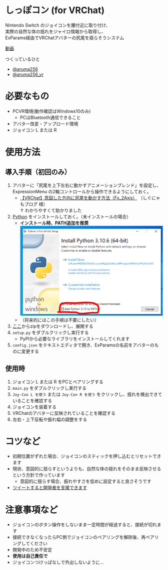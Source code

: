 # しっぽコン (for VRChat)

Nintendo Switch のジョイコンを腰付近に取り付け、  
実際の自然な体の揺れをジャイロ情報から取得し、  
ExParams経由でVRChatアバターの尻尾を揺らそうシステム

[動画](https://twitter.com/aruma256_vr/status/1563802540197625857)

つくっているひと
* [@aruma256](https://twitter.com/aruma256)
* [@aruma256_vr](https://twitter.com/aruma256_vr)

# 必要なもの

* PCVR環境(動作確認はWindows10のみ)
    * PCはBluetooth通信できること
* アバター改変・アップロード環境
* ジョイコン L または R

# 使用方法

## 導入手順（初回のみ）

1. アバターに「尻尾を上下左右に動かすアニメーションブレンド」を設定し、ExpressionMenu の2軸コントロールから操作できるようにしておく。
    * [【VRChat】意図した方向に尻尾を動かす方法（Fx_2Axis）](https://signyamo.blog/vrchat_2axis/) （しぐにゃもブログ 様）  
    ↑ わかりやすくて助かりました
1. [Python](https://www.python.org/) をインストールしておく。（未インストールの場合）
    * **インストール時、PATH追加を推奨**
    ![](python_install.PNG)
    * （将来的にはこの手順は不要にしたい）
1. [ここ](https://github.com/aruma256/Shippo-Con/releases/tag/v0.1.0)からzipをダウンロードし、展開する
1. `setup.py` をダブルクリックし実行する
    * PyPIから必要なライブラリをインストールしてくれます
1. `config.json` をテキストエディタで開き、ExParamsの名前をアバターのものに変更する

## 使用時

1. ジョイコン L または R をPCとペアリングする
1. `main.py` をダブルクリックし実行する
1. `Joy-Con L を使う` または `Joy-Con R を使う` をクリックし、揺れを検出できていることを確認する
1. ジョイコンを装着する
1. VRChatのアバターに反映されていることを確認する
1. 左右・上下反転や振れ幅の調整をする

# コツなど

* 初期位置がずれた場合、ジョイコンのスティックを押し込むとリセットできます
* 現状、意図的に揺らすというよりも、自然な体の揺れをそのまま反映させる という方針で作っています
    * 意図的に揺らす場合、振れやすさを低めに設定すると良さそうです
* [ツイートすると開発者を支援できます](https://twitter.com/intent/tweet?text=%23しっぽコンv0)

# 注意事項など

* ジョイコンのボタン操作をしないまま一定時間が経過すると、接続が切れます
* 接続できなくなったらPC側でジョイコンのペアリングを解除後、再ペアリングしてください
* 開発中のため不安定
* **使用は自己責任で**
* ジョイコンつけっぱなしで外出しないように...
